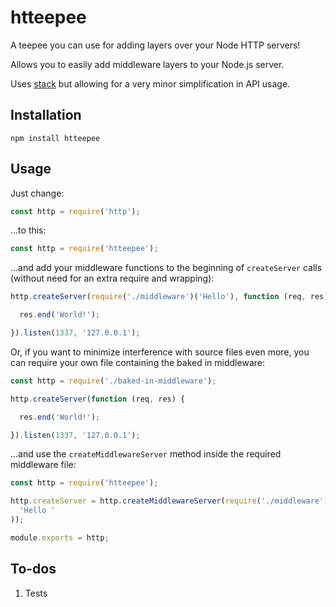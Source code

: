 # htteepee

A teepee you can use for adding layers over your Node HTTP servers!

Allows you to easily add middleware layers to your Node.js server.

Uses [stack](https://github.com/creationix/stack/) but allowing for a very
minor simplification in API usage.

## Installation

```shell
npm install htteepee
```

## Usage

Just change:

```js
const http = require('http');
```

...to this:

```js
const http = require('htteepee');
```

...and add your middleware functions to the beginning of `createServer` calls
(without need for an extra require and wrapping):

```js
http.createServer(require('./middleware')('Hello'), function (req, res) {

  res.end('World!');

}).listen(1337, '127.0.0.1');
```

Or, if you want to minimize interference with source files even more, you
can require your own file containing the baked in middleware:

```js
const http = require('./baked-in-middleware');

http.createServer(function (req, res) {

  res.end('World!');

}).listen(1337, '127.0.0.1');
```

...and use the `createMiddlewareServer` method inside the required
middleware file:

```js
const http = require('htteepee');

http.createServer = http.createMiddlewareServer(require('./middleware')(
  'Hello '
));

module.exports = http;
```

## To-dos

1. Tests
